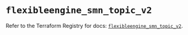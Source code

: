 # `flexibleengine_smn_topic_v2`

Refer to the Terraform Registry for docs: [`flexibleengine_smn_topic_v2`](https://registry.terraform.io/providers/flexibleenginecloud/flexibleengine/1.46.0/docs/resources/smn_topic_v2).

